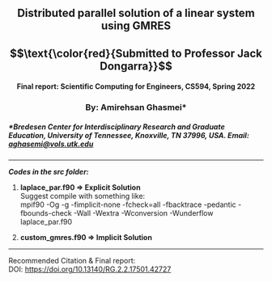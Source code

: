## $$\text{Distributed parallel solution of a linear system using GMRES}$$
## $$\text{\color{red}{Submitted to Professor Jack Dongarra}}$$
#### $$\text{Final report: Scientific Computing for Engineers, CS594, Spring 2022}$$
### $$\text{By: Amirehsan Ghasmei*}$$
##### *Bredesen Center for Interdisciplinary Research and Graduate Education, University of Tennessee, Knoxville, TN 37996, USA. Email: aghasemi@vols.utk.edu
---
***Codes in the src folder:*** 
1)  **laplace_par.f90  => Explicit Solution** \
Suggest compile with something like:\
mpif90 -Og -g -fimplicit-none -fcheck=all -fbacktrace -pedantic -fbounds-check -Wall -Wextra -Wconversion -Wunderflow laplace_par.f90

2)  **custom_gmres.f90 => Implicit Solution**
---

Recommended Citation & Final report:\
DOI: https://doi.org/10.13140/RG.2.2.17501.42727


